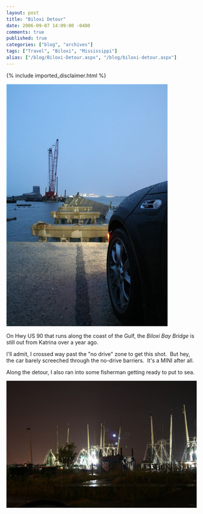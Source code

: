 ```yaml
---
layout: post
title: "Biloxi Detour"
date: 2006-09-07 14:09:00 -0400
comments: true
published: true
categories: ["blog", "archives"]
tags: ["Travel", "Biloxi", "Mississippi"]
alias: ["/blog/Biloxi-Detour.aspx", "/blog/biloxi-detour.aspx"]
---
```

<!-- more -->

{% include imported_disclaimer.html %}

<p><img src="/blog/archives/images/biloxi_detour_hurricane_katrina_bridge.jpg" alt="Biloxi Detour Hurricane Katrina Bridge" /></p><p>On Hwy US 90 that runs along the coast of the Gulf, the <em>Biloxi Bay Bridge</em> is still out from Katrina over a year ago.</p><p>I&#39;ll admit, I crossed way past the &quot;no drive&quot; zone to get this shot.&nbsp; But hey, the car barely screeched through the no-drive barriers.&nbsp; It&#39;s a MINI after all.</p><p>Along&nbsp;the detour, I also ran into some fisherman getting ready to put to sea.</p><p><img src="/blog/archives/images/biloxi_detour_hurricane_katrina_shipyard.jpg" /></p>
